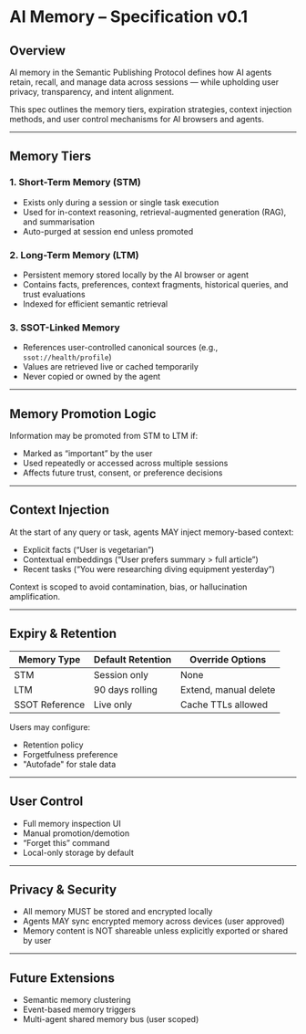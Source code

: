 # AI Memory – Specification v0.1

## Overview

AI memory in the Semantic Publishing Protocol defines how AI agents retain, recall, and manage data across sessions — while upholding user privacy, transparency, and intent alignment.

This spec outlines the memory tiers, expiration strategies, context injection methods, and user control mechanisms for AI browsers and agents.

---

## Memory Tiers

### 1. Short-Term Memory (STM)
- Exists only during a session or single task execution
- Used for in-context reasoning, retrieval-augmented generation (RAG), and summarisation
- Auto-purged at session end unless promoted

### 2. Long-Term Memory (LTM)
- Persistent memory stored locally by the AI browser or agent
- Contains facts, preferences, context fragments, historical queries, and trust evaluations
- Indexed for efficient semantic retrieval

### 3. SSOT-Linked Memory
- References user-controlled canonical sources (e.g., `ssot://health/profile`)
- Values are retrieved live or cached temporarily
- Never copied or owned by the agent

---

## Memory Promotion Logic

Information may be promoted from STM to LTM if:

- Marked as “important” by the user
- Used repeatedly or accessed across multiple sessions
- Affects future trust, consent, or preference decisions

---

## Context Injection

At the start of any query or task, agents MAY inject memory-based context:

- Explicit facts (“User is vegetarian”)
- Contextual embeddings (“User prefers summary > full article”)
- Recent tasks (“You were researching diving equipment yesterday”)

Context is scoped to avoid contamination, bias, or hallucination amplification.

---

## Expiry & Retention

| Memory Type     | Default Retention     | Override Options             |
|-----------------|-----------------------|------------------------------|
| STM             | Session only          | None                         |
| LTM             | 90 days rolling       | Extend, manual delete        |
| SSOT Reference  | Live only             | Cache TTLs allowed           |

Users may configure:
- Retention policy
- Forgetfulness preference
- "Autofade" for stale data

---

## User Control

- Full memory inspection UI
- Manual promotion/demotion
- “Forget this” command
- Local-only storage by default

---

## Privacy & Security

- All memory MUST be stored and encrypted locally
- Agents MAY sync encrypted memory across devices (user approved)
- Memory content is NOT shareable unless explicitly exported or shared by user

---

## Future Extensions

- Semantic memory clustering
- Event-based memory triggers
- Multi-agent shared memory bus (user scoped)